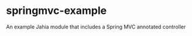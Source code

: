 springmvc-example
=================

An example Jahia module that includes a Spring MVC annotated controller
